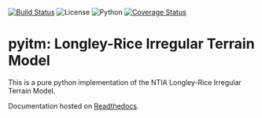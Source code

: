 [![Build Status](https://travis-ci.org/tmd224/pyitm.svg?branch=master)](https://travis-ci.org/tmd224/pyitm)
![License](https://img.shields.io/badge/license-MIT-red)
![Python](https://img.shields.io/badge/Python-3.4%2B-blue)
[![Coverage Status](https://coveralls.io/repos/github/tmd224/pyitm/badge.svg?branch=master)](https://coveralls.io/github/tmd224/pyitm?branch=master&service=github)


# pyitm: Longley-Rice Irregular Terrain Model
This is a pure python implementation of the NTIA Longley-Rice Irregular Terrain Model.

Documentation hosted on [Readthedocs](https://www.example.com).
